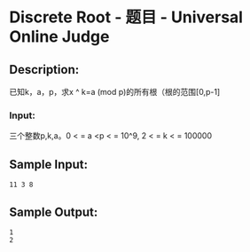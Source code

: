 # Discrete Root - 题目 - Universal Online Judge

## Description: 

已知k，a，p，求x ^ k=a (mod p)的所有根（根的范围[0,p-1]

### Input: 

三个整数p,k,a。0 < = a <p < = 10^9, 2 < = k < = 100000


## Sample Input: 
```
11 3 8 
```

## Sample Output: 
```
1
2
```
